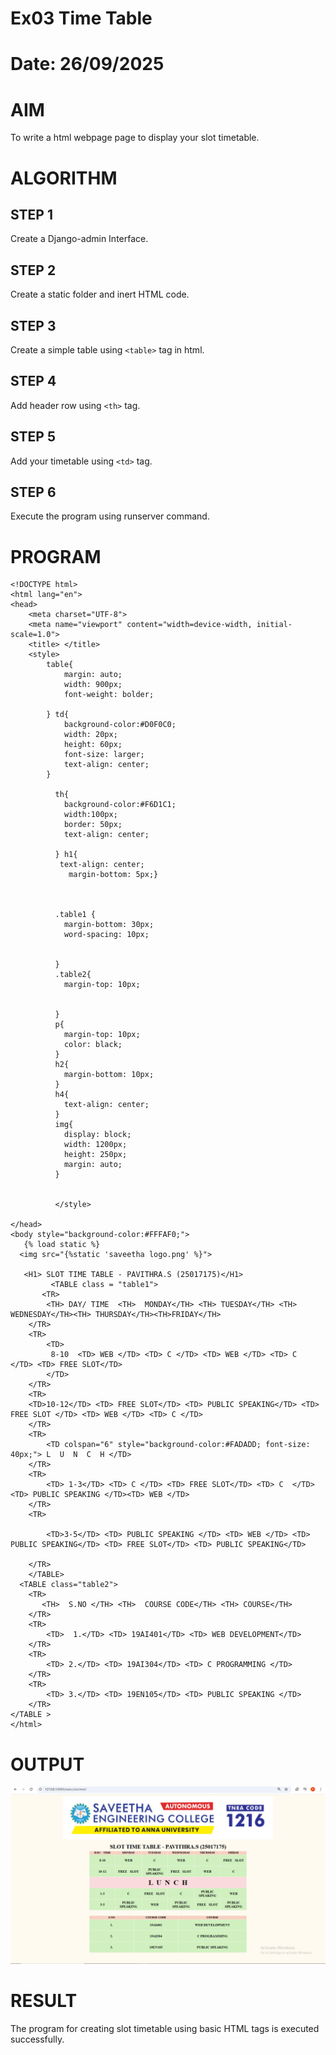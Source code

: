 # Ex03 Time Table
# Date: 26/09/2025
# AIM
To write a html webpage page to display your slot timetable.

# ALGORITHM
## STEP 1
Create a Django-admin Interface.

## STEP 2
Create a static folder and inert HTML code.

## STEP 3
Create a simple table using `<table>` tag in html.

## STEP 4
Add header row using `<th>` tag.

## STEP 5
Add your timetable using `<td>` tag.

## STEP 6
Execute the program using runserver command.

# PROGRAM 
```
<!DOCTYPE html>
<html lang="en">
<head>
    <meta charset="UTF-8">
    <meta name="viewport" content="width=device-width, initial-scale=1.0">
    <title> </title>
    <style>
        table{
            margin: auto;
            width: 900px;
            font-weight: bolder;
            
        } td{
            background-color:#D0F0C0;
            width: 20px;
            height: 60px;
            font-size: larger;
            text-align: center;
        }
          
          th{
            background-color:#F6D1C1;
            width:100px;
            border: 50px;
            text-align: center;
        
          } h1{
           text-align: center;
             margin-bottom: 5px;}
           
           
          
          .table1 {
            margin-bottom: 30px;
            word-spacing: 10px;

           
          }
          .table2{
            margin-top: 10px;
           
          
          }
          p{
            margin-top: 10px;
            color: black;
          }
          h2{
            margin-bottom: 10px;
          }
          h4{
            text-align: center;
          }
          img{
            display: block;
            width: 1200px;
            height: 250px;
            margin: auto;
          }

          
          </style>
      
</head>
<body style="background-color:#FFFAF0;">
   {% load static %}
  <img src="{%static 'saveetha logo.png' %}">

   <H1> SLOT TIME TABLE - PAVITHRA.S (25017175)</H1>
         <TABLE class = "table1"> 
       <TR> 
        <TH> DAY/ TIME  <TH>  MONDAY</TH> <TH> TUESDAY</TH> <TH> WEDNESDAY</TH><TH> THURSDAY</TH><TH>FRIDAY</TH>
    </TR> 
    <TR> 
        <TD>
         8-10  <TD> WEB </TD> <TD> C </TD> <TD> WEB </TD> <TD> C  </TD> <TD> FREE SLOT</TD>
        </TD>
    </TR>
    <TR> 
    <TD>10-12</TD> <TD> FREE SLOT</TD> <TD> PUBLIC SPEAKING</TD> <TD> FREE SLOT </TD> <TD> WEB </TD> <TD> C </TD>
    </TR> 
    <TR>
        <TD colspan="6" style="background-color:#FADADD; font-size: 40px;"> L  U  N  C  H </TD>
    </TR>
    <TR> 
        <TD> 1-3</TD> <TD> C </TD> <TD> FREE SLOT</TD> <TD> C  </TD> <TD> PUBLIC SPEAKING </TD><TD> WEB </TD>
    </TR>
    <TR> 
        
        <TD>3-5</TD> <TD> PUBLIC SPEAKING </TD> <TD> WEB </TD> <TD> PUBLIC SPEAKING</TD> <TD> FREE SLOT</TD> <TD> PUBLIC SPEAKING</TD>
        
    </TR>
    </TABLE>
  <TABLE class="table2">
    <TR> 
       <TH>  S.NO </TH> <TH>  COURSE CODE</TH> <TH> COURSE</TH>
    </TR>
    <TR> 
        <TD>  1.</TD> <TD> 19AI401</TD> <TD> WEB DEVELOPMENT</TD>
    </TR>
    <TR> 
        <TD> 2.</TD> <TD> 19AI304</TD> <TD> C PROGRAMMING </TD>
    </TR> 
    <TR> 
        <TD> 3.</TD> <TD> 19EN105</TD> <TD> PUBLIC SPEAKING </TD>
    </TR>
</TABLE >
</html>
```
# OUTPUT 
![alt text](timetable.png)
# RESULT
The program for creating slot timetable using basic HTML tags is executed successfully.
